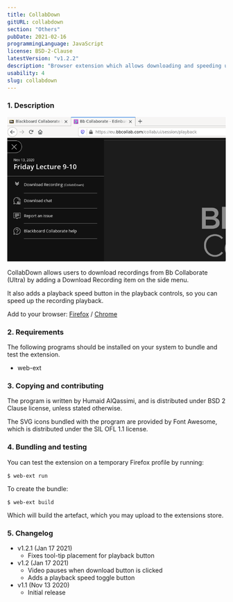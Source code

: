 ```yaml
---
title: CollabDown
gitURL: collabdown
section: "Others"
pubDate: 2021-02-16
programmingLanguage: JavaScript
license: BSD-2-Clause
latestVersion: "v1.2.2"
description: "Browser extension which allows downloading and speeding up Bb Collaborate recordings."
usability: 4
slug: collabdown
---
```


### 1. Description

![A screenshot of the side panel opened on Bb Collaborate's website, with the download recording list shown as added by CollabDown addon.](./screenshots/collabdown.png)

CollabDown allows users to download recordings from Bb Collaborate (Ultra) by
adding a Download Recording item on the side menu.

It also adds a playback speed button in the playback controls, so you can speed
up the recording playback.

Add to your browser:
[Firefox](https://addons.mozilla.org/en-US/firefox/addon/collabdown/) /
[Chrome](https://chrome.google.com/webstore/detail/collabdown/ffgphkdmeoodlppmdmlonohncngfgnnk)

### 2. Requirements

The following programs should be installed on your system to bundle and test
the extension.

- web-ext

### 3. Copying and contributing

The program is written by Humaid AlQassimi, and is distributed under BSD 2
Clause license, unless stated otherwise.

The SVG icons bundled with the program are provided by Font Awesome, which is
distributed under the SIL OFL 1.1 license.

### 4. Bundling and testing

You can test the extension on a temporary Firefox profile by running:

```
$ web-ext run
```

To create the bundle:

```
$ web-ext build
```

Which will build the artefact, which you may upload to the extensions store.

### 5. Changelog

- v1.2.1 (Jan 17 2021)
  - Fixes tool-tip placement for playback button
- v1.2 (Jan 17 2021)
  - Video pauses when download button is clicked
  - Adds a playback speed toggle button
- v1.1 (Nov 13 2020)
  - Initial release
